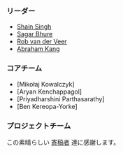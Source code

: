 ### リーダー

- [Shain Singh](mailto:shain.singh@owasp.org)
- [Sagar Bhure](mailto:sagar.bhure@owasp.org)
- [Rob van der Veer](mailto:rob.vanderveer@owasp.org)
- [Abraham Kang](mailto:abraham.kang@owasp.org)

### コアチーム

- [Mikołaj Kowalczyk]
- [Aryan Kenchappagol]
- [Priyadharshini Parthasarathy]
- [Ben Kereopa-Yorke]

### プロジェクトチーム

この素晴らしい [寄稿者](https://github.com/OWASP/www-project-machine-learning-security-top-10/blob/master/CONTRIBUTORS.md) 達に感謝します。
